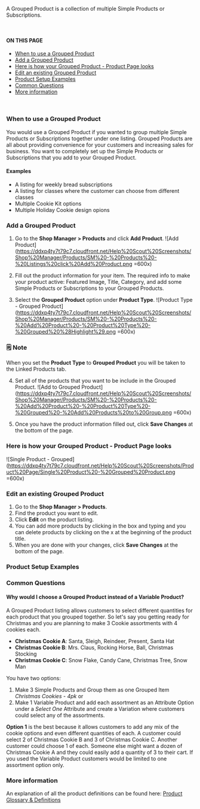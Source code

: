 A Grouped Product is a collection of multiple Simple Products or Subscriptions.

<br>
<section class="index-list">
  <h4>ON THIS PAGE</h4>

- [When to use a Grouped Product](#when-to-use-a-grouped-product)
- [Add a Grouped Product](#add-a-grouped-product)
- [Here is how your Grouped Product - Product Page looks](#here-is-how-your-grouped-product---product-page-looks)
- [Edit an existing Grouped Product](#edit-an-existing-grouped-product)
- [Product Setup Examples](#product-setup-examples)
- [Common Questions](#common-questions)
- [More information](#more-information)

</section>
<br>  

### When to use a Grouped Product

You would use a Grouped Product if you wanted to group multiple Simple Products or Subscriptions together under one listing.  Grouped Products are all about providing convenience for your customers and increasing sales for business.  You want to completely set up the Simple Products or Subscriptions that you add to your Grouped Product.

#### Examples

- A listing for weekly bread subscriptions
- A listing for classes where the customer can choose from different classes
- Multiple Cookie Kit options
- Multiple Holiday Cookie design opions

### Add a Grouped Product

1. Go to the **Shop Manager > Products** and click **Add Product**.
![Add Product](https://ddxp4ty7t79c7.cloudfront.net/Help%20Scout%20Screenshots/Shop%20Manager/Products/SM%20-%20Products%20-%20Listings%20click%20Add%20Product.png =600x)

1. Fill out the product information for your item. The required info to make your product active: Featured Image, Title, Category, and add some Simple Products or Subscriptions to your Grouped Products.
   
2. Select the **Grouped Product** option under **Product Type**.
![Product Type - Grouped Product](https://ddxp4ty7t79c7.cloudfront.net/Help%20Scout%20Screenshots/Shop%20Manager/Products/SM%20-%20Products%20-%20Add%20Product%20-%20Product%20Type%20-%20Grouped%20%28Highlight%29.png =600x)

<section class="callout-yellow">
<h3>🗒 Note</h3>
<p>When you set the <strong>Product Type</strong> to <strong>Grouped Product</strong> you will be taken to the Linked Products tab.</p>
</section>

4. Set all of the products that you want to be include in the Grouped Product.
![Add to Grouped Product](https://ddxp4ty7t79c7.cloudfront.net/Help%20Scout%20Screenshots/Shop%20Manager/Products/SM%20-%20Products%20-%20Add%20Product%20-%20Product%20Type%20-%20Grouped%20-%20Add%20Products%20to%20Group.png =600x)

5. Once you have the product information filled out, click **Save Changes** at the bottom of the page. 

### Here is how your Grouped Product - Product Page looks

![Single Product - Grouped](https://ddxp4ty7t79c7.cloudfront.net/Help%20Scout%20Screenshots/Product%20Page/Single%20Product%20-%20Grouped%20Product.png =600x)

### Edit an existing Grouped Product

1. Go to the **Shop Manager > Products**.
2. Find the product you want to edit.
3. Click **Edit** on the product listing.
4. You can add more products by clicking in the box and typing and you can delete products by clicking on the x at the beginning of the product title.
5. When you are done with your changes, click **Save Changes** at the bottom of the page. 

### Product Setup Examples


### Common Questions

#### Why would I choose a Grouped Product instead of a Variable Product?

A Grouped Product listing allows customers to select different quantities for each product that you grouped together.  So let's say you getting ready for Christmas and you are planning to make 3 Cookie assortments with 4 cookies each.

- **Christmas Cookie A**: Santa, Sleigh, Reindeer, Present, Santa Hat
- **Christmas Cookie B**: Mrs. Claus, Rocking Horse, Ball, Christmas Stocking
- **Christmas Cookie C**: Snow Flake, Candy Cane, Christmas Tree, Snow Man

You have two options:

1. Make 3 Simple Products and Group them as one Grouped Item *Christmas Cookies - 4pk*
or
2. Make 1 Variable Product and add each assortment as an Attribute Option under a *Select One* Attribute and create a Variation where customers could select any of the assortments.

**Option 1** is the best because it allows customers to add any mix of the cookie options and even different quantities of each.  A customer could select 2 of Christmas Cookie B and 3 of Christmas Cookie C.  Another customer could choose 1 of each. Someone else might want a dozen of Christmas Cookie A and they could easily add a quantity of 3 to their cart.  If you used the Variable Product customers would be limited to one assortment option only.

### More information

An explanation of all the product definitions can be found here: [Product Glossary & Definitions](https://frosting.helpscoutdocs.com/article/148-product-options-and-definitions)
